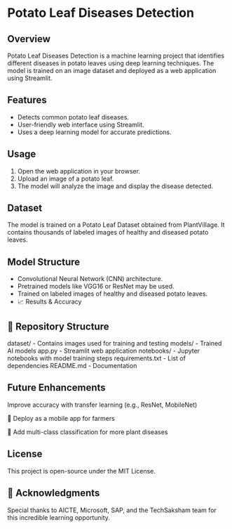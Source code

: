 # Potato Leaf Diseases Detection

## Overview

Potato Leaf Diseases Detection is a machine learning project that identifies different diseases in potato leaves using deep learning techniques. The model is trained on an image dataset and deployed as a web application using Streamlit.

## Features

- Detects common potato leaf diseases.
- User-friendly web interface using Streamlit.
- Uses a deep learning model for accurate predictions.

## Usage

1. Open the web application in your browser.
2. Upload an image of a potato leaf.
3. The model will analyze the image and display the disease detected.

## Dataset

The model is trained on a Potato Leaf Dataset obtained from PlantVillage. It contains thousands of labeled images of healthy and diseased potato leaves.

## Model Structure

- Convolutional Neural Network (CNN) architecture.
- Pretrained models like VGG16 or ResNet may be used.
- Trained on labeled images of healthy and diseased potato leaves.
- 📈 Results & Accuracy

## 📁 Repository Structure
dataset/ - Contains images used for training and testing
models/ - Trained AI models
app.py - Streamlit web application
notebooks/ - Jupyter notebooks with model training steps
requirements.txt - List of dependencies
README.md - Documentation



## Future Enhancements

 Improve accuracy with transfer learning (e.g., ResNet, MobileNet)

🔹 Deploy as a mobile app for farmers

🔹 Add multi-class classification for more plant diseases

## License

This project is open-source under the MIT License.

## 📜 Acknowledgments
Special thanks to AICTE, Microsoft, SAP, and the TechSaksham team for this incredible learning opportunity.

